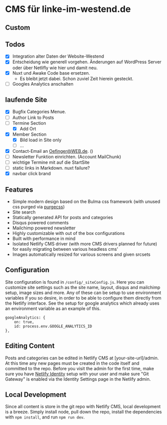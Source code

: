 # CMS für linke-im-westend.de

## Custom

## Todos

- [x] Integration alter Daten der Website-Westend
- [x] Entscheidung wie generell vorgehen. Änderungen auf WordPress Server oder über Netlifly wie hier und damit neu.
- [x] Nuxt und Awake Code base ersetzen.
  - Es bleibt jetzt dabei. Schon zuviel Zeit hierein gesteckt.
- [ ] Googles Analytics anschalten

## laufende Site

- [x] Bugfix Categories Menue.
- [ ] Author Link to Posts
- [ ] Termine Section
  - [x] Add Ort
- [x] Member Section
  - [x] Bild load in Site only
  - [ ] ...
- [x] Contact-Email an Oefinger@WEB.de. ()
- [ ] Newsletter Funktion einrichten. (Account MailChunk)
- [ ] wichtige Termine mit auf die StartSite
- [ ] static links in Markdown. nuxt failure?
- [x] navbar click brand

## Features

- Simple modern design based on the Bulma css framework (with unused css purged via [purgecss](https://www.purgecss.com/))
- Site search
- Statically generated API for posts and categories
- Disqus powered comments
- Mailchimp powered newsletter
- Highly customizable with out of the box configurations
- Built with performance in mind
- Isolated Netlify CMS driver (with more CMS drivers planned for future) for easily migrating between various headless cms'
- Images automatically resized for various screens and given srcsets

## Configuration

Site configuration is found in `/config/_siteConfig.js`. Here you can customize site settings such as the site name, layout, disqus and mailchimp setup, image sizes and more. Any of these can be setup to use environment variables if you so desire, in order to be able to configure them directly from the Netlify interface. See the setup for google analytics which already uses an environment variable as an example of this.

```[js]
googleAnalytics: {
    on: true,
    id: process.env.GOOGLE_ANALYTICS_ID
},
```

## Editing Content

Posts and categories can be edited in Netlify CMS at \[your-site-url]/admin. At this time any new pages must be created in the code itself and committed to the repo. Before you visit the admin for the first time, make sure you have [Netlify Identity](https://www.netlify.com/docs/identity/) setup with your user and make sure "Git Gateway" is enabled via the Identity Settings page in the Netlify admin.

## Local Development

Since all content is store in the git repo with Netlify CMS, local development is a breeze. Simply install node, pull down the repo, install the dependencies with `npm install`, and run `npm run dev`.
